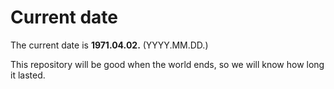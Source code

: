 # Current date

The current date is **1971.04.02.** (YYYY.MM.DD.)

This repository will be good when the world ends, so we will know how long it lasted.